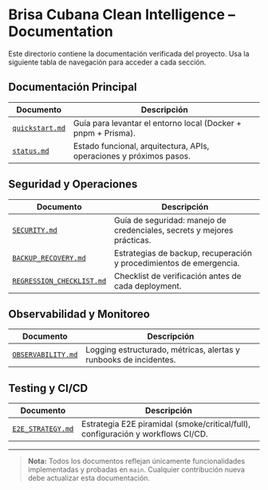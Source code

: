 # Brisa Cubana Clean Intelligence – Documentation

Este directorio contiene la documentación verificada del proyecto. Usa la siguiente tabla de navegación para acceder a cada sección.

## Documentación Principal

| Documento                          | Descripción                                                         |
| ---------------------------------- | ------------------------------------------------------------------- |
| [`quickstart.md`](./quickstart.md) | Guía para levantar el entorno local (Docker + pnpm + Prisma).       |
| [`status.md`](./status.md)         | Estado funcional, arquitectura, APIs, operaciones y próximos pasos. |

## Seguridad y Operaciones

| Documento                                              | Descripción                                                             |
| ------------------------------------------------------ | ----------------------------------------------------------------------- |
| [`SECURITY.md`](./SECURITY.md)                         | Guía de seguridad: manejo de credenciales, secrets y mejores prácticas. |
| [`BACKUP_RECOVERY.md`](./BACKUP_RECOVERY.md)           | Estrategias de backup, recuperación y procedimientos de emergencia.     |
| [`REGRESSION_CHECKLIST.md`](./REGRESSION_CHECKLIST.md) | Checklist de verificación antes de cada deployment.                     |

## Observabilidad y Monitoreo

| Documento                                | Descripción                                                       |
| ---------------------------------------- | ----------------------------------------------------------------- |
| [`OBSERVABILITY.md`](./OBSERVABILITY.md) | Logging estructurado, métricas, alertas y runbooks de incidentes. |

## Testing y CI/CD

| Documento                              | Descripción                                                                      |
| -------------------------------------- | -------------------------------------------------------------------------------- |
| [`E2E_STRATEGY.md`](./E2E_STRATEGY.md) | Estrategia E2E piramidal (smoke/critical/full), configuración y workflows CI/CD. |

---

> **Nota:** Todos los documentos reflejan únicamente funcionalidades implementadas y probadas en `main`. Cualquier contribución nueva debe actualizar esta documentación.
